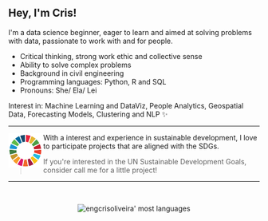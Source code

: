 ## Hey, I'm Cris!

I'm a data science beginner, eager to learn and aimed at solving problems with data, passionate to work with and for people.

- Critical thinking, strong work ethic and collective sense
- Ability to solve complex problems
- Background in civil engineering 
- Programming languages: Python, R and SQL
- Pronouns: She/ Ela/ Lei

Interest in: Machine Learning and DataViz, People Analytics, Geospatial Data, Forecasting Models, Clustering and NLP ✨

---
 
 <p>
  <img width="70" align='left' src="https://github.com/engcrisoliveira/engcrisoliveira/blob/main/icon/sdg_onu.png?raw=true">
</p>

With a interest and experience in sustainable development, I love to participate projects that are aligned with the SDGs.

> If you're interested in the UN Sustainable Development Goals, consider call me for a little project!

 ---

 ​<p align="center"> 
 ​<img width="350em" src="https://github-readme-stats.vercel.app/api/top-langs/?username=engcrisoliveira&layout=compact&theme=github_dark" alt="engcrisoliveira' most languages"/> 
 ​</p>
